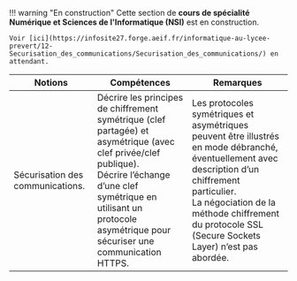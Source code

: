 !!! warning "En construction"
    Cette section de **cours de spécialité Numérique et Sciences de l'Informatique (NSI)** est en construction.
    
    Voir [ici](https://infosite27.forge.aeif.fr/informatique-au-lycee-prevert/12-Securisation_des_communications/Securisation_des_communications/) en attendant.


|Notions|Compétences|Remarques|
|--|--|--| 
Sécurisation des communications. |Décrire les principes de chiffrement symétrique (clef partagée) et asymétrique (avec clef privée/clef publique).<br> Décrire l’échange d’une clef symétrique en utilisant un protocole asymétrique pour sécuriser une communication HTTPS.| Les protocoles symétriques et asymétriques peuvent être illustrés en mode débranché, éventuellement avec description d’un chiffrement particulier.<br>La négociation de la méthode chiffrement du protocole SSL (Secure Sockets Layer) n’est pas abordée.